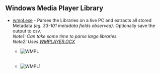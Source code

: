 ## Windows Media Player Library

   - [wmpl.exe](https://github.com/kacos2000/Win10/blob/master/WindowsMediaPlayer/wmpl.exe) - Parses the Libraries on a live PC and extracts all stored Metadata *(eg. 33-101 metadata fields observed)*. Optionally save the output to csv.<br>
   *Note1: Can take some time to parse large libraries.*<br>
   *Note2: Uses [WMPLAYER.OCX](https://docs.microsoft.com/en-us/windows/win32/wmp/player-object)*<br>
   
   
        * ![WMPL](https://raw.githubusercontent.com/kacos2000/Win10/master/WindowsMediaPlayer/wmpl.JPG)<br><br>
        
        * ![WMPL1](https://raw.githubusercontent.com/kacos2000/Win10/master/WindowsMediaPlayer/wmpl1.JPG)
